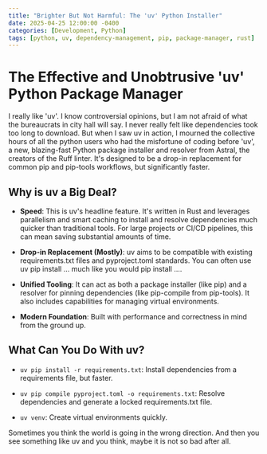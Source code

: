 ```yaml
---
title: "Brighter But Not Harmful: The 'uv' Python Installer"
date: 2025-04-25 12:00:00 -0400
categories: [Development, Python]
tags: [python, uv, dependency-management, pip, package-manager, rust]
---
```


# The Effective and Unobtrusive 'uv' Python Package Manager

I really like 'uv'. I know controversial opinions, but I am not afraid of what the bureaucrats in city hall will say. I never really felt like dependencies took too long to download. But when I saw uv in action, I mourned the collective hours of all the python users who had the misfortune of coding before 'uv', a new, blazing-fast Python package installer and resolver from Astral, the creators of the Ruff linter. It's designed to be a drop-in replacement for common pip and pip-tools workflows, but significantly faster.

## Why is uv a Big Deal?

- **Speed**: This is uv's headline feature. It's written in Rust and leverages parallelism and smart caching to install and resolve dependencies much quicker than traditional tools. For large projects or CI/CD pipelines, this can mean saving substantial amounts of time.

- **Drop-in Replacement (Mostly)**: uv aims to be compatible with existing requirements.txt files and pyproject.toml standards. You can often use uv pip install ... much like you would pip install ....

- **Unified Tooling**: It can act as both a package installer (like pip) and a resolver for pinning dependencies (like pip-compile from pip-tools). It also includes capabilities for managing virtual environments.

- **Modern Foundation**: Built with performance and correctness in mind from the ground up.

## What Can You Do With uv?

- `uv pip install -r requirements.txt`: Install dependencies from a requirements file, but faster.

- `uv pip compile pyproject.toml -o requirements.txt`: Resolve dependencies and generate a locked requirements.txt file.

- `uv venv`: Create virtual environments quickly.

Sometimes you think the world is going in the wrong direction. And then you see something like uv and you think, maybe it is not so bad after all.